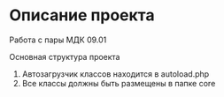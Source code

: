<h1>Описание проекта</h1>
<p>Работа с пары МДК 09.01</p>

<p>Основная структура проекта</p>
<ol>
    <li>Автозагрузчик классов находится в autoload.php</li>
    <li>Все классы должны быть размещены в папке core</li>
</ol>
